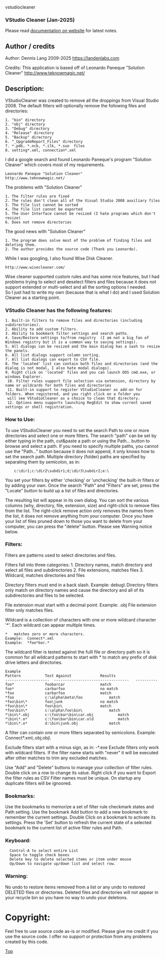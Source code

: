 vstudiocleaner

### VStudio	Cleaner (Jan-2025)

Please read [documentation on website](https://landenlabs.com/cs_vstudiocleaner/vstudiocleaner.html) for latest notes.


## Author / credits

Author:
  Dennis Lang 2009-2025
  https://landenlabs.com

Credits:
  This application is based off	of Leonardo Paneque "Solution Cleaner"
  http://www.teknowmagic.net/

## Description:

VStudioCleaner was created to remove all the droppings from Visual Studio 2008.
The default filters will optionally remove the following files and directories:

	1. "bin" directory
	2. "obj" directory
	3. "Debug" directory
	4. "Release" directory
	5. "Backup" directory
	6. "_UpgradeReport_Files" directory
	7. *.pdb, *.ncb, *.ilk,	*.suo  files
	8. setting*.xml, connection*.xml

I did a	google search and found	Leonardo Paneque's program "Solution Cleaner" which covers most	of my requirements.

	Leonardo Paneque "Solution Cleaner"
	http://www.teknowmagic.net/

The problems with "Solution Cleaner"

	1. The filter rules are	fixed
	2. The rules don't clean all of	the Visual Studio 2008 auxiliary files
	3. The file list cannot	be sorted
	4. The file list cannot	be exported
	5. The User Interface cannot be	resized	(I hate	programs which don't resize)
	6. Does	not remove directories

The good news with "Solution Cleaner"

	1. The program does solve most of the problem of finding files and deleting them.
	2. The author provides the source code (Thank you Leonardo).

While I	was googling, I	also found Wise	Disk Cleaner.

	http://www.wisecleaner.com/

Wise cleaner supported custom rules and	has some nice features,	but I had problems trying to select and	deselect  filters
and files because it does not support extended or multi-select and all the sorting options I needed.  
So I just had to write my own (because that is what I do) and I	used Solution Cleaner as a starting point.

### VStudio	Cleaner	has the	following features:
 
	1. Built-in filters to remove files and	directories (including subdirectories).
	2. Ability to add custom filters.
	3. Ability to bookmark filter settings and search paths.
	4. Save/Restore	settings to/from registry  (I am not a big fan of Windows registry but it is a common way to saving settings).
	5. All dialogs can be resized and the main dialog has a	sash to	resize the panels.
	6. All list dialogs support column sorting.
	7. All list dialogs can	export to CSV file.
	8. The 'located' list can contain both files and directories (and the dialog is	not modal, I also hate modal dialogs).
	9. Right click on 'located' files and you can launch DOS cmd.exe, or windows Explorer.
     10. Filter	rules support file selection via extension, directory by name or wildcards for both files and directories
     11. Built-in support to register VStudioCleaner as	add-on for folders. When registered, and you right click on a folder you 
	 will see VStudioCleaner as a choice to	clean that directory.
     12. Options menu supports launching RegEdit to show current saved settings	or shell registration.


### How to Use:


To use VStudioCleaner you need to set the search Path to one or	more directories and select one	or more	filters.
The search "path" can be set by	either typing in the path, cut&paste a path or using the Path... button	to browse and select a path.
If you need to specify multiple	paths, you cannot use the "Path..." button because it does not append, it only knows how to set	the
search path.  Multiple directory (folder) paths	are specified by separating them by semicolon, as in:

		c:\dir1;c:\dir2\subdir1;d;\dir3\subdir2;e:\

You set	your filters by	either 'checking' or 'unchecking' the built-in filters or by adding your own.
Once the search	"Path" and "Filters" are set, press the	"Locate" button	to build up a list of files and	directories.

The resulting list will	appear in its own dialog.  You can sort	the various columns (why, directory, file, extension, size) and
right-click to remove files from the list.  The	right-click remove action only removes the names from the list,	it does	not 
remove anything	from your computer.  Once you have your	list of	files pruned down to those you want to delete from your	computer, 
you can	press the "delete" button.  Please see Warning notice below.


### Filters:

Filters	are patterns used to select directories	and files.

Filters	fall into three	categories:
	1.	Directory names, match directory and select all	files and subdirectories
	2.	File extensions, matches files
	3.	Wildcard, matches directories and files

Directory filters must end in a	back slash. Example:   debug\ 
Directory filters only match on	directory names	and cause the directory	and all	of its subdirectories and files	to be selected.

File extension must start with a decimal point.	Example:  .obj
File extension filter only matches files.

Wildcard is a collection of characters with one	or more	wildcard character '*'.	
Each wildcard can appear multiple times.

	*   matches zero or more characters.
	Example:  Connect*.xml
	Example:  *foo*bar.*	

The wildcard filter is tested against the fulll	file or	directory path so it is	common for 
all wildcard patterns to start with * to match any prefix of disk drive	letters	and 
directories.

	Example
	Pattern		      Test Against			   Results
	--------------------  ----------------------------------   ----------
	foo*		      foobarcar				   match
	foo*		      carbarfoo				   no match
	*foo		      carbarfoo				   match
	*foo		      c:\alpha\beta\foo			   match
	*foo\bin\*	      foo\junk				   no match
	*foo\bin\*	      foo\bin\				   match
	*foo\bin\*	      c:\alpha\foo\bin\			   match
	*\bin\*.obj	      c:\foo\bar\bin\car.obj		   match
	*\bin\*.o*	      c:\foo\bar\bin\car.old		   match
	*\bin\*.o*	      d:\bin\junk.obj			   match

A filter can contain one or more filters separated by semicolons.
Example:    Connect*.xml;.obj;obj\

Exclude	filters	start with a minus sign, as in:	 -*.exe
Exclude	filters	only work with wildcard	filters.
If the filter name starts with "never" it will be executed after other matches to trim any excluded matches.



Use "Add" and "Delete" buttons to manage your collection of filter rules.
Double click on	a row to change	its value.
Right click if you want	to Export the filter rules as CSV
Filter names must be unique.  On startup any duplicate filters will be ignoored.

### Bookmarks:


Use the	bookmarks to memorize a	set of filter rule checkmark states and	Path setting.
Use the	bookmark Add button to add a new bookmark to remember the current settings. 
Double Click on	a bookmark to activate its settings.
Press the 'Set'	button to refresh the current state of a selected bookmark to the current list of 
active filter rules and	Path.

### Keyboard:
 
      Control-A	to select entire List
      Space to toggle check boxes
      Delete key to delete selected items or item under	mouse
      Up/Down to navigate up/down list and select row.

### Warning:
 
No undo	to restore items removed from a	list or	any undo to restored DELETED files or directories.
Deleted	files and directories will not appear in your recycle bin so you have no way to	undo your deletions. 



# Copyright:


Feel free to use source	code as-is or modified.
Please give me credit if you use the source code.
I offer	no support or protection from any problems created by this code.


[Top](#top)
